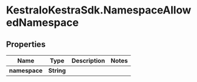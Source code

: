 # KestraIoKestraSdk.NamespaceAllowedNamespace

## Properties

Name | Type | Description | Notes
------------ | ------------- | ------------- | -------------
**namespace** | **String** |  | 


